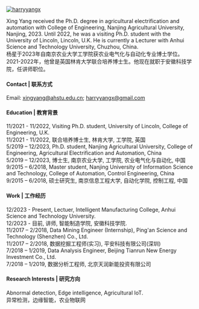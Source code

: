 

[![harryyangx](https://img.shields.io/badge/haryyangx-github-blue?loge=github)](https://scholar.google.com.sg/citations?hl=en&user=Zn0_mOoAAAAJ)

Xing Yang received the Ph.D. degree in agricultural electrification and automation with College of Engineering, Nanjing Agricultural University, Nanjing, 2023. Until 2022, he was a visiting Ph.D. student with the University of Lincoln, Lincoln, U.K. He is currently a Lecturer with Anhui Science and Technology University, Chuzhou, China.\
杨星于2023年自南京农业大学工学院获农业电气化与自动化专业博士学位。2021-2022年，他曾是英国林肯大学联合培养博士生。他现在就职于安徽科技学院，任讲师职位。

#### Contact | 联系方式

Email: xingyang@ahstu.edu.cn; harryyangx@gmail.com

#### Education | 教育背景
11/2021 - 11/2022, Visiting Ph.D. student, University of Lincoln, College of Engineering, U.K.\
11/2021 - 11/2022, 联合培养博士生, 林肯大学, 工学院, 英国\
5/2019 – 12/2023, Ph.D. student, Nanjing Agricultural  University, College of Engineering, Agricultural Electrification and Automation, China\
5/2019 – 12/2023, 博士生, 南京农业大学, 工学院, 农业电气化与自动化, 中国\
9/2015 – 6/2018, Master student, Nanjing University of Information Science and Technology, College of Automation, Control Engineering, China\
9/2015 – 6/2018, 硕士研究生, 南京信息工程大学, 自动化学院, 控制工程, 中国

#### Work | 工作经历
12/2023 - Present, Lectuer, Intelligent Manufacturing College, Anhui Science and Technology University.\
12/2023 - 目前, 讲师, 智能制造学院, 安徽科技学院.\
11/2017 – 2/2018, Data Mining Engineer (Internship), Ping'an Science and Technology (Shenzhen) Co., Ltd.\
11/2017 – 2/2018, 数据挖掘工程师(实习), 平安科技有限公司(深圳)\
7/2018 – 1/2019, Data Analysis Engineer, Beijing Tianrun New Energy Investment Co., Ltd.\
7/2018 – 1/2019, 数据分析工程师, 北京天润新能投资有限公司

#### Research Interests | 研究方向
Abnormal detection, Edge intelligence, Agricultural IoT.\
异常检测，边缘智能，农业物联网

